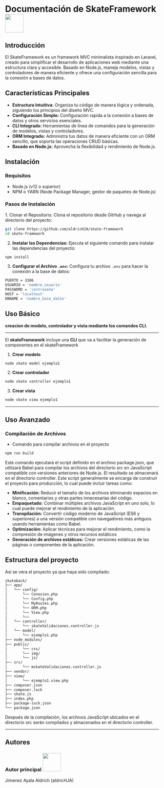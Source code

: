 <h1> Documentación de SkateFramework <img src ="https://media.tenor.com/A_QSdxYaEtEAAAAi/barf-rick.gif" width = "60px"> </h1>
<h2>Introducción</h2>
El SkateFramework es un framework MVC minimalista inspirado en Laravel, creado para simplificar el desarrollo de aplicaciones web mediante una estructura clara y accesible. 
Basado en Node.js, maneja modelos, vistas y controladores de manera eficiente y ofrece una configuración sencilla para la conexión a bases de datos.

<h2>Características Principales</h2>
<ul style="list-style-type: disc;">
  <li><strong>Estructura Intuitiva:</strong> Organiza tu código de manera lógica y ordenada, siguiendo los principios del diseño MVC.</li>
  <li><strong>Configuración Simple:</strong> Configuración rapida a la conexión a bases de datos y otros servicios esenciales.</li>
  <li><strong>CLI Integrado:</strong> Herramientas de línea de comandos para la generación de modelos, vistas y controladores.</li>
  <li><strong>ORM Integrado:</strong> Administra tus datos de manera eficiente con un ORM sencillo, que soporta las operaciones CRUD básicas.</li>
  <li><strong>Basado en Node.js:</strong> Aprovecha la flexibilidad y rendimiento de Node.js.</li>
</ul>

<h2>Instalación</h2>
<h3><strong>Requisitos</strong></h3>
<ul style="list-style-type: disc;">
  <li>Node.js (v12 o superior)</li>
  <li>NPM o YARN (Node Package Manager, gestor de paquetes de Node.js)</li>
</ul>
<h3><strong>Pasos de Instalació</strong>n</h3>
1. Clonar el Repositorio: Clona el repositorio desde GitHub y navega al directorio del proyecto:

 ```sh
 git clone https://github.com/aldricHJA/skate-framework
 cd skate-framework
 ```

2. <strong>Instalar las Dependencias:</strong> Ejecuta el siguiente comando para instalar las dependencias del proyecto:

 ```sh
 npm install
 ```
   
3. <strong>Configurar el Archivo ```.env```:</strong> Configura tu archivo ```.env``` para hacer la conexión a la base de datos:
```sh
PUERTO = 3306
USUARIO = 'nombre_usuario'
PASSWORD = 'contraseña'
HOST = 'localhost'
DBNAME = 'nombre_base_datos'
```

<h2>Uso Básico</h2>
<strong>creacion de modelo, controlador y vista mediante los comandos CLI.</strong>
<hr>
El <strong>skateFramework</strong> incluye una <strong>CLI</strong> que va a facilitar la generación de componentes en el skateFramework

1. <strong>Crear modelo</strong>
```sh
node skate model ejemplo1
```

2. <strong>Crear controlador</strong>
```sh
node skate controller ejemplo1
```

3. <strong>Crear vista</strong>
```sh
node skate view ejemplo1
```
<hr>
<h2><strong>Uso Avanzado</strong></h2>
<h3>Compilación de Archivos</h3>
<ul style= "list-style-type: disc;">
  <li>Comando para compilar archivos en el proyecto</li>
</ul>

```sh
npm run build
```
Este comando ejecutará el script definido en el archivo package.json, que utilizará Babel para compilar los archivos del directorio src en JavaScript compatible con versiones anteriores de Node.js. 
El resultado se almacenará en el directorio controller. 
Este script generalmente se encarga de construir el proyecto para producción, 
lo cual puede incluir tareas como:
<ul>
  <li><strong>Minificación:</strong> Reducir el tamaño de los archivos eliminando espacios en blanco, comentarios y otras partes innecesarias del código.</li>
  <li><strong>Empaquetado:</strong> Combinar múltiples archivos JavaScript en uno solo, lo cual puede mejorar el rendimiento de la aplicación.</li>
  <li><strong>Transpilación:</strong> Convertir código moderno de JavaScript (ES6 y superiores) a una versión compatible con navegadores más antiguos usando herramientas como Babel.</li>
  <li><strong>Optimización:</strong> Aplicar técnicas para mejorar el rendimiento, como la compresión de imágenes y otros recursos estáticos</li>
  <li><strong>Generación de archivos estáticos:</strong> Crear versiones estáticas de las páginas o componentes de la aplicación.</li>
</ul>

<h2>Estructura del proyecto</h2>
Así se vera el proyecto ya que haya sido compilado:

```sh
skateback/
├── app/
│   └── config/
│       └── Conexion.php
│       └── Config.php
│       └── MyRoutes.php
│       └── ORM.php
│       └── View.php
│       └──
│   └── controller/
│       └── skateValidaciones.controller.js
│   └── model/
│       └── ejemplo1.php
├── node_modules/
├── public/
│       └── css/
│       └── img/
│       └── js/
├── src/
│       └── mskateValidaciones.controller.js
├── vendor/
├── view/
│       └── ejemplo1.view.php
├── composer.json
├── composer.lock
├── skate.js
├── index.php
├── package-lock.json
└── package.json
```
Después de la compilación, los archivos JavaScript ubicados en el directorio src serán compilados y almacenados en el directorio controller.

<hr>
<h2>Autores</h2>
<h3>Autor principal <img src ="https://media.tenor.com/JQnBv9Po33wAAAAi/qoobee-taking-notes.gif" width = "60px"></h3>
Jimenez Ayala Aldrich (aldricHJA)

